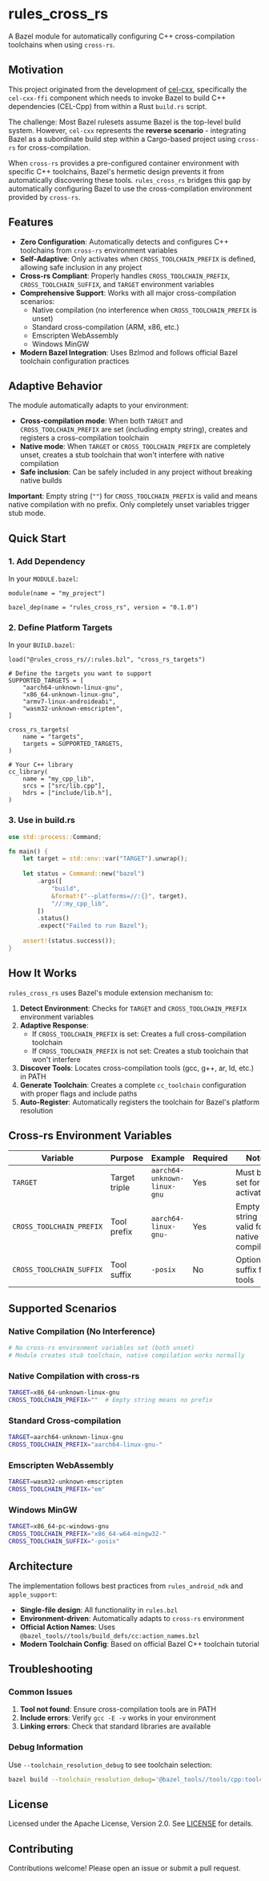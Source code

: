 # rules_cross_rs

A Bazel module for automatically configuring C++ cross-compilation toolchains when using `cross-rs`.

## Motivation

This project originated from the development of [cel-cxx](https://github.com/xjasonli/cel-cxx), specifically the `cel-cxx-ffi` component which needs to invoke Bazel to build C++ dependencies (CEL-Cpp) from within a Rust `build.rs` script.

The challenge: Most Bazel rulesets assume Bazel is the top-level build system. However, `cel-cxx` represents the **reverse scenario** - integrating Bazel as a subordinate build step within a Cargo-based project using `cross-rs` for cross-compilation.

When `cross-rs` provides a pre-configured container environment with specific C++ toolchains, Bazel's hermetic design prevents it from automatically discovering these tools. `rules_cross_rs` bridges this gap by automatically configuring Bazel to use the cross-compilation environment provided by `cross-rs`.

## Features

- **Zero Configuration**: Automatically detects and configures C++ toolchains from `cross-rs` environment variables
- **Self-Adaptive**: Only activates when `CROSS_TOOLCHAIN_PREFIX` is defined, allowing safe inclusion in any project
- **Cross-rs Compliant**: Properly handles `CROSS_TOOLCHAIN_PREFIX`, `CROSS_TOOLCHAIN_SUFFIX`, and `TARGET` environment variables
- **Comprehensive Support**: Works with all major cross-compilation scenarios:
  - Native compilation (no interference when `CROSS_TOOLCHAIN_PREFIX` is unset)
  - Standard cross-compilation (ARM, x86, etc.)
  - Emscripten WebAssembly
  - Windows MinGW
- **Modern Bazel Integration**: Uses Bzlmod and follows official Bazel toolchain configuration practices

## Adaptive Behavior

The module automatically adapts to your environment:

- **Cross-compilation mode**: When both `TARGET` and `CROSS_TOOLCHAIN_PREFIX` are set (including empty string), creates and registers a cross-compilation toolchain
- **Native mode**: When `TARGET` or `CROSS_TOOLCHAIN_PREFIX` are completely unset, creates a stub toolchain that won't interfere with native compilation
- **Safe inclusion**: Can be safely included in any project without breaking native builds

**Important**: Empty string (`""`) for `CROSS_TOOLCHAIN_PREFIX` is valid and means native compilation with no prefix. Only completely unset variables trigger stub mode.

## Quick Start

### 1. Add Dependency

In your `MODULE.bazel`:

```bazel
module(name = "my_project")

bazel_dep(name = "rules_cross_rs", version = "0.1.0")
```

### 2. Define Platform Targets

In your `BUILD.bazel`:

```bazel
load("@rules_cross_rs//:rules.bzl", "cross_rs_targets")

# Define the targets you want to support
SUPPORTED_TARGETS = [
    "aarch64-unknown-linux-gnu",
    "x86_64-unknown-linux-gnu", 
    "armv7-linux-androideabi",
    "wasm32-unknown-emscripten",
]

cross_rs_targets(
    name = "targets",
    targets = SUPPORTED_TARGETS,
)

# Your C++ library
cc_library(
    name = "my_cpp_lib",
    srcs = ["src/lib.cpp"],
    hdrs = ["include/lib.h"],
)
```

### 3. Use in build.rs

```rust
use std::process::Command;

fn main() {
    let target = std::env::var("TARGET").unwrap();
    
    let status = Command::new("bazel")
        .args([
            "build",
            &format!("--platforms=//:{}", target),
            "//:my_cpp_lib",
        ])
        .status()
        .expect("Failed to run Bazel");
        
    assert!(status.success());
}
```

## How It Works

`rules_cross_rs` uses Bazel's module extension mechanism to:

1. **Detect Environment**: Checks for `TARGET` and `CROSS_TOOLCHAIN_PREFIX` environment variables
2. **Adaptive Response**: 
   - If `CROSS_TOOLCHAIN_PREFIX` is set: Creates a full cross-compilation toolchain
   - If `CROSS_TOOLCHAIN_PREFIX` is not set: Creates a stub toolchain that won't interfere
3. **Discover Tools**: Locates cross-compilation tools (gcc, g++, ar, ld, etc.) in PATH
4. **Generate Toolchain**: Creates a complete `cc_toolchain` configuration with proper flags and include paths
5. **Auto-Register**: Automatically registers the toolchain for Bazel's platform resolution

## Cross-rs Environment Variables

| Variable | Purpose | Example | Required | Notes |
|----------|---------|---------|----------|-------|
| `TARGET` | Target triple | `aarch64-unknown-linux-gnu` | Yes | Must be set for activation |
| `CROSS_TOOLCHAIN_PREFIX` | Tool prefix | `aarch64-linux-gnu-` | Yes | Empty string `""` is valid for native compilation |
| `CROSS_TOOLCHAIN_SUFFIX` | Tool suffix | `-posix` | No | Optional suffix for tools |

## Supported Scenarios

### Native Compilation (No Interference)
```bash
# No cross-rs environment variables set (both unset)
# Module creates stub toolchain, native compilation works normally
```

### Native Compilation with cross-rs
```bash
TARGET=x86_64-unknown-linux-gnu
CROSS_TOOLCHAIN_PREFIX=""  # Empty string means no prefix
```

### Standard Cross-compilation
```bash
TARGET=aarch64-unknown-linux-gnu
CROSS_TOOLCHAIN_PREFIX="aarch64-linux-gnu-"
```

### Emscripten WebAssembly
```bash
TARGET=wasm32-unknown-emscripten
CROSS_TOOLCHAIN_PREFIX="em"
```

### Windows MinGW
```bash
TARGET=x86_64-pc-windows-gnu
CROSS_TOOLCHAIN_PREFIX="x86_64-w64-mingw32-"
CROSS_TOOLCHAIN_SUFFIX="-posix"
```

## Architecture

The implementation follows best practices from `rules_android_ndk` and `apple_support`:

- **Single-file design**: All functionality in `rules.bzl`
- **Environment-driven**: Automatically adapts to `cross-rs` environment
- **Official Action Names**: Uses `@bazel_tools//tools/build_defs/cc:action_names.bzl`
- **Modern Toolchain Config**: Based on official Bazel C++ toolchain tutorial

## Troubleshooting

### Common Issues

1. **Tool not found**: Ensure cross-compilation tools are in PATH
2. **Include errors**: Verify `gcc -E -v` works in your environment  
3. **Linking errors**: Check that standard libraries are available

### Debug Information

Use `--toolchain_resolution_debug` to see toolchain selection:

```bash
bazel build --toolchain_resolution_debug='@bazel_tools//tools/cpp:toolchain_type' //...
```

## License

Licensed under the Apache License, Version 2.0. See [LICENSE](LICENSE) for details.

## Contributing

Contributions welcome! Please open an issue or submit a pull request. 
